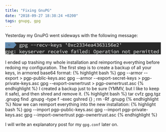 ```yaml
---
title: "Fixing GnuPG"
date: "2018-09-27 18:38:24 +0200"
tags: gnupg, gpg
---
```

Yesterday my GnuPG went sideways with the following message:

![GPG Error message](../files/gpg_broken.jpg)

I ended up trashing my whole installation and reimporting everything before redoing my configuration. The first step is to create a backup of all your keys, in armored base64 format:
{% highlight bash %}
gpg --armor --export > pgp-public-keys.asc
gpg --armor --export-secret-keys > pgp-private-keys.asc
gpg --export-ownertrust > pgp-ownertrust.asc
{% endhighlight %}
I created a backup just to be sure (YMMV, but I like to keep it safe), and then shred and remove it.
{% highlight bash %}
tar cvfz gpg.tgz .gnupg
find .gnupg -type f -exec gshred {} \;
rm -Rf .gnupg
{% endhighlight %}
Now we can reimport everything into the new installation:
{% highlight bash %}
gpg --import pgp-public-keys.asc
gpg --import pgp-private-keys.asc
gpg --import-ownertrust pgp-ownertrust.asc
{% endhighlight %}

I will write an explanatory post for my ```gpg.conf``` later on.
